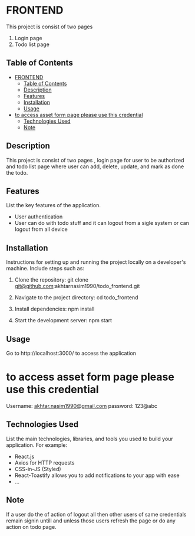 # FRONTEND

This project is consist of two pages

1.  Login page
2.  Todo list page

## Table of Contents

- [FRONTEND](#frontend)
  - [Table of Contents](#table-of-contents)
  - [Description](#description)
  - [Features](#features)
  - [Installation](#installation)
  - [Usage](#usage)
- [to access asset form page please use this credential](#to-access-asset-form-page-please-use-this-credential)
  - [Technologies Used](#technologies-used)
  - [Note](#note)

## Description

This project is consist of two pages , login page for user to be authorized and todo list page where user can add, delete, update, and mark as done the todo.

## Features

List the key features of the application.

- User authentication
- User can do with todo stuff and it can logout from a sigle system or can logout from all device

## Installation

Instructions for setting up and running the project locally on a developer's machine. Include steps such as:

1. Clone the repository: git clone git@github.com:akhtarnasim1990/todo_frontend.git

2. Navigate to the project directory: cd todo_frontend

3. Install dependencies: npm install

4. Start the development server: npm start

## Usage

Go to http://localhost:3000/ to access the application

# to access asset form page please use this credential

Username: akhtar.nasim1990@gmail.com
password: 123@abc

## Technologies Used

List the main technologies, libraries, and tools you used to build your application. For example:

- React.js
- Axios for HTTP requests
- CSS-in-JS (Styled)
- React-Toastify allows you to add notifications to your app with ease
- ...

## Note

If a user do the of action of logout all then other users of same credentials remain signin untill and unless those users refresh the page or do any action on todo page.
